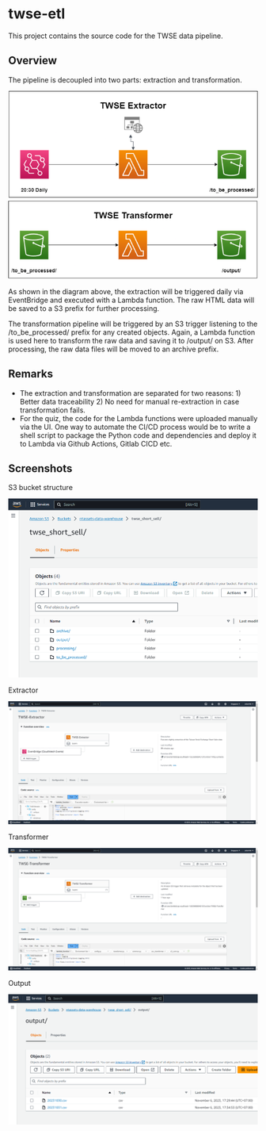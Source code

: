 # twse-etl
This project contains the source code for the TWSE data pipeline.

## Overview
The pipeline is decoupled into two parts: extraction and transformation.

![High Level Flow](img/TWSE%20Data%20Pipeline.png)

As shown in the diagram above, the extraction will be triggered daily via EventBridge and executed with a Lambda function. The raw HTML data will be saved to a S3 prefix for further processing. 

The transformation pipeline will be triggered by an S3 trigger listening to the /to_be_processed/ prefix for any created objects. Again, a Lambda function is used here to transform the raw data and saving it to /output/ on S3. After processing, the raw data files will be moved to an archive prefix.

## Remarks
* The extraction and transformation are separated for two reasons: 1) Better data traceability 2) No need for manual re-extraction in case transformation fails.
* For the quiz, the code for the Lambda functions were uploaded manually via the UI. One way to automate the CI/CD process would be to write a shell script to package the Python code and dependencies and deploy it to Lambda via Github Actions, Gitlab CICD etc.

## Screenshots
S3 bucket structure

![S3](img/s3.png)

Extractor

![Extractor](img/extractor.png)

Transformer

![Transformer](img/transformer.png)

Output

![Output](img/output.png)

